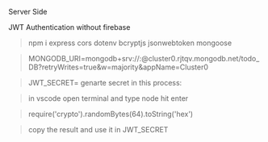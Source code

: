 Server Side

JWT Authentication without firebase

> npm i express cors dotenv bcryptjs jsonwebtoken mongoose
 
> MONGODB_URI=mongodb+srv://<db-user>:<db-password>@cluster0.rjtqv.mongodb.net/todo_DB?retryWrites=true&w=majority&appName=Cluster0
 
> JWT_SECRET= genarte secret in this process:

> in vscode open terminal and type node hit enter

> require('crypto').randomBytes(64).toString('hex')

> copy the result and use it in JWT_SECRET

